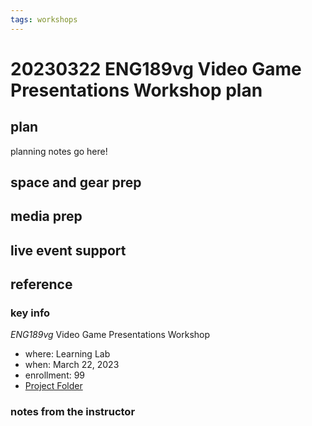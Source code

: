 ```yaml
---
tags: workshops
---
```

# 20230322 ENG189vg Video Game Presentations Workshop plan

## plan
planning notes go here!
## space and gear prep
## media prep
## live event support
## reference
### key info
*ENG189vg* Video Game Presentations Workshop
* where: Learning Lab
* when: March 22, 2023
* enrollment: 99
* [Project Folder](https://drive.google.com/drive/folders/1z-kbGL8UuQf_b8eCAyF1iwmVeoDOKWKO)

### notes from the instructor
